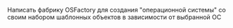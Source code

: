 Написать фабрику OSFactory для создания "операционной системы" со своим набором шаблонных объектов в зависимости от выбранной ОС
